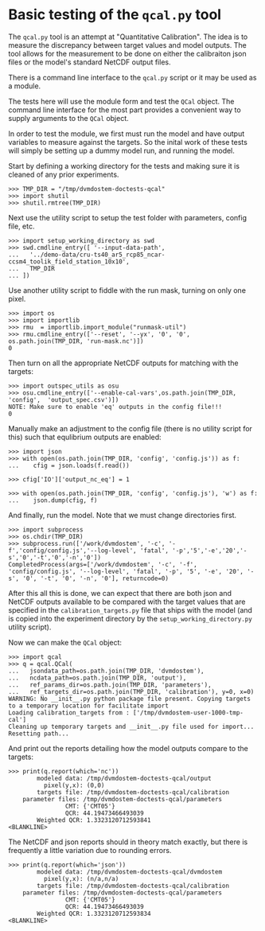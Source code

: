 # Basic testing of the `qcal.py` tool

The `qcal.py` tool is an attempt at "Quantitative Calibration". The idea is to
measure the discrepancy between target values and model outputs. The tool allows
for the measurement to be done on either the calibraiton json files or the
model's standard NetCDF output files.

There is a command line interface to the `qcal.py` script or it may be used as a
module.

The tests here will use the module form and test the `QCal` object. The command
line interface for the most part provides a convenient way to supply arguments
to the `QCal` object.

In order to test the module, we first must run the model and have output
variables to measure against the targets. So the inital work of these tests will
simply be setting up a dummy model run, and running the model.

Start by defining a working directory for the tests and making sure it is
cleaned of any prior experiments.

    >>> TMP_DIR = "/tmp/dvmdostem-doctests-qcal"
    >>> import shutil
    >>> shutil.rmtree(TMP_DIR)

Next use the utility script to setup the test folder with parameters, config
file, etc.

    >>> import setup_working_directory as swd
    >>> swd.cmdline_entry([ '--input-data-path',
    ...   '../demo-data/cru-ts40_ar5_rcp85_ncar-ccsm4_toolik_field_station_10x10',
    ...   TMP_DIR
    ... ])

Use another utility script to fiddle with the run mask, turning on only one
pixel.

    >>> import os
    >>> import importlib
    >>> rmu  = importlib.import_module("runmask-util")
    >>> rmu.cmdline_entry(['--reset', '--yx', '0', '0', os.path.join(TMP_DIR, 'run-mask.nc')])
    0

Then turn on all the appropriate NetCDF outputs for matching with the targets:

    >>> import outspec_utils as osu
    >>> osu.cmdline_entry(['--enable-cal-vars',os.path.join(TMP_DIR, 'config',  'output_spec.csv')])
    NOTE: Make sure to enable 'eq' outputs in the config file!!!
    0

Manually make an adjustment to the config file (there is no utility script for
this) such that equlibrium outputs are enabled:

    >>> import json
    >>> with open(os.path.join(TMP_DIR, 'config', 'config.js')) as f:
    ...    cfig = json.loads(f.read())

    >>> cfig['IO']['output_nc_eq'] = 1

    >>> with open(os.path.join(TMP_DIR, 'config', 'config.js'), 'w') as f:
    ...    json.dump(cfig, f)

And finally, run the model. Note that we must change directories first.

    >>> import subprocess
    >>> os.chdir(TMP_DIR)
    >>> subprocess.run(['/work/dvmdostem', '-c', '-f','config/config.js','--log-level', 'fatal', '-p','5','-e','20','-s','0','-t','0','-n','0'])
    CompletedProcess(args=['/work/dvmdostem', '-c', '-f', 'config/config.js', '--log-level', 'fatal', '-p', '5', '-e', '20', '-s', '0', '-t', '0', '-n', '0'], returncode=0)

After this all this is done, we can expect that there are both json and NetCDF
outputs available to be compared with the target values that are specified in
the `calibration_targets.py` file that ships with the model (and is copied into
the experiment directory by the `setup_working_directory.py` utility script).

Now we can make the `QCal` object:

    >>> import qcal
    >>> q = qcal.QCal(
    ...   jsondata_path=os.path.join(TMP_DIR, 'dvmdostem'),
    ...   ncdata_path=os.path.join(TMP_DIR, 'output'), 
    ...   ref_params_dir=os.path.join(TMP_DIR, 'parameters'), 
    ...   ref_targets_dir=os.path.join(TMP_DIR, 'calibration'), y=0, x=0)
    WARNING: No __init__.py python package file present. Copying targets to a temporary location for facilitate import
    Loading calibration_targets from : ['/tmp/dvmdostem-user-1000-tmp-cal']
    Cleaning up temporary targets and __init__.py file used for import...
    Resetting path...

And print out the reports detailing how the model outputs compare to the
targets:

    >>> print(q.report(which='nc'))
            modeled data: /tmp/dvmdostem-doctests-qcal/output
              pixel(y,x): (0,0)
            targets file: /tmp/dvmdostem-doctests-qcal/calibration
        parameter files: /tmp/dvmdostem-doctests-qcal/parameters
                    CMT: {'CMT05'}
                    QCR: 44.19473466493039
            Weighted QCR: 1.3323120712593841
    <BLANKLINE> 

The NetCDF and json reports should in theory match exactly, but there is
frequently a little variation due to rounding errors.

    >>> print(q.report(which='json'))
            modeled data: /tmp/dvmdostem-doctests-qcal/dvmdostem
              pixel(y,x): (n/a,n/a)
            targets file: /tmp/dvmdostem-doctests-qcal/calibration
        parameter files: /tmp/dvmdostem-doctests-qcal/parameters
                    CMT: {'CMT05'}
                    QCR: 44.19473466493039
            Weighted QCR: 1.3323120712593834
    <BLANKLINE>    





